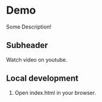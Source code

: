 # Demo

Some Description!

## Subheader

Watch video on youtube.


## Local development

1. Open index.html in your browser.
